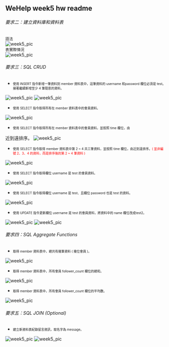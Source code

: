 ## WeHelp week5 hw readme
###### 要求二：建立資料庫和資料表
```語法```</br>
![week5_pic](week5_pic/q2_001.PNG)</br>
```表實際情況```</br>
![week5_pic](week5_pic/q2_002.PNG)
###### 要求三：SQL CRUD
+ <div style="font-size:0.7em">使⽤ INSERT 指令新增⼀筆資料到 member 資料表中，這筆資料的 username 和password 欄位必須是 test。接著繼續新增⾄少 4 筆隨意的資料。</div>
![week5_pic](week5_pic/q3_003_1.PNG)
![week5_pic](week5_pic/q3_003_2.PNG)


+ <div style="font-size:0.7em">使⽤ SELECT 指令取得所有在 member 資料表中的會員資料。</div>
![week5_pic](week5_pic/q3_003.PNG)

+ <div style="font-size:0.7em">使⽤ SELECT 指令取得所有在 member 資料表中的會員資料，並按照 time 欄位，由
近到遠排序。</div>
![week5_pic](week5_pic/q3_004.PNG)

+ <div style="font-size:0.7em">使⽤ SELECT 指令取得 member 資料表中第 2 ~ 4 共三筆資料，並按照 time 欄位，由近到遠排序。<span style="color:red;">( 並非編號 2、3、4 的資料，⽽是排序後的第 2 ~ 4 筆資料 )</span></div>
![week5_pic](week5_pic/q3_005.PNG)

+ <div style="font-size:0.7em">使⽤ SELECT 指令取得欄位 username 是 test 的會員資料。</div>
![week5_pic](week5_pic/q3_006.PNG)

+ <div style="font-size:0.7em">使⽤ SELECT 指令取得欄位 username 是 test、且欄位 password 也是 test 的資料。</div>
![week5_pic](week5_pic/q3_007.PNG)

+ <div style="font-size:0.7em">使⽤ UPDATE 指令更新欄位 username 是 test 的會員資料，將資料中的 name 欄位改成test2。</div>
![week5_pic](week5_pic/q3_008.PNG)
![week5_pic](week5_pic/q3_009.PNG)

###### 要求四：SQL Aggregate Functions
+ <div style="font-size:0.7em">取得 member 資料表中，總共有幾筆資料 ( 幾位會員 )。</div>
![week5_pic](week5_pic/q3_010.PNG)

+ <div style="font-size:0.7em">取得 member 資料表中，所有會員 follower_count 欄位的總和。</div>
![week5_pic](week5_pic/q3_011.PNG)

+ <div style="font-size:0.7em">取得 member 資料表中，所有會員 follower_count 欄位的平均數。</div>
![week5_pic](week5_pic/q3_012.PNG)

###### 要求五：SQL JOIN (Optional)

+ <div style="font-size:0.7em">建立新資料表紀錄留⾔資訊，取名字為 message。</div>
![week5_pic](week5_pic/q3_013.PNG)
![week5_pic](week5_pic/q3_014.PNG)
